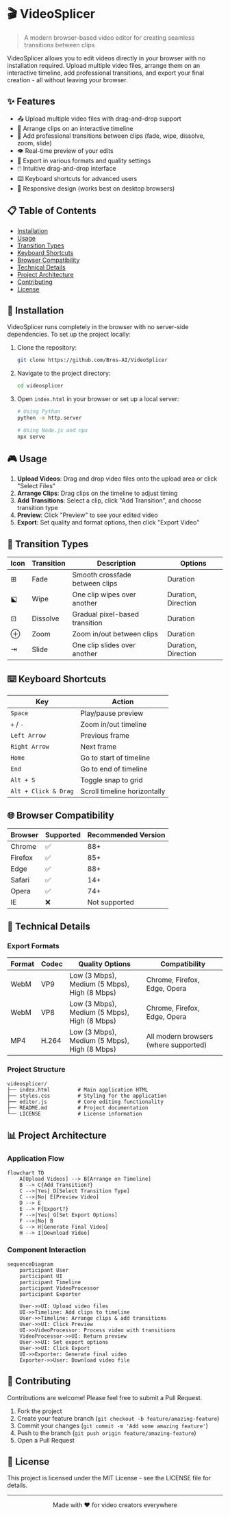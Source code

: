 # 🎬 VideoSplicer

> A modern browser-based video editor for creating seamless transitions between clips

VideoSplicer allows you to edit videos directly in your browser with no installation required. Upload multiple video files, arrange them on an interactive timeline, add professional transitions, and export your final creation - all without leaving your browser.



## ✨ Features

- 📤 Upload multiple video files with drag-and-drop support
- 🎯 Arrange clips on an interactive timeline
- 🔄 Add professional transitions between clips (fade, wipe, dissolve, zoom, slide)
- 👁️ Real-time preview of your edits
- 💾 Export in various formats and quality settings
- 🖱️ Intuitive drag-and-drop interface
- ⌨️ Keyboard shortcuts for advanced users
- 📱 Responsive design (works best on desktop browsers)

## 📋 Table of Contents

- [Installation](#-installation)
- [Usage](#-usage)
- [Transition Types](#-transition-types)
- [Keyboard Shortcuts](#-keyboard-shortcuts)
- [Browser Compatibility](#-browser-compatibility)
- [Technical Details](#-technical-details)
- [Project Architecture](#-project-architecture)
- [Contributing](#-contributing)
- [License](#-license)

## 🚀 Installation

VideoSplicer runs completely in the browser with no server-side dependencies. To set up the project locally:

1. Clone the repository:
   ```bash
   git clone https://github.com/Bros-AI/VideoSplicer
   ```

2. Navigate to the project directory:
   ```bash
   cd videosplicer
   ```

3. Open `index.html` in your browser or set up a local server:
   ```bash
   # Using Python
   python -m http.server
   
   # Using Node.js and npx
   npx serve
   ```

## 🎮 Usage

1. **Upload Videos**: Drag and drop video files onto the upload area or click "Select Files"
2. **Arrange Clips**: Drag clips on the timeline to adjust timing
3. **Add Transitions**: Select a clip, click "Add Transition", and choose transition type
4. **Preview**: Click "Preview" to see your edited video
5. **Export**: Set quality and format options, then click "Export Video"

## 🔄 Transition Types

| Icon | Transition | Description | Options |
|------|------------|-------------|---------|
| ⊞ | Fade | Smooth crossfade between clips | Duration |
| ⬕ | Wipe | One clip wipes over another | Duration, Direction |
| ⊡ | Dissolve | Gradual pixel-based transition | Duration |
| ⊕ | Zoom | Zoom in/out between clips | Duration |
| ⇥ | Slide | One clip slides over another | Duration, Direction |

## ⌨️ Keyboard Shortcuts

| Key | Action |
|-----|--------|
| `Space` | Play/pause preview |
| `+` / `-` | Zoom in/out timeline |
| `Left Arrow` | Previous frame |
| `Right Arrow` | Next frame |
| `Home` | Go to start of timeline |
| `End` | Go to end of timeline |
| `Alt + S` | Toggle snap to grid |
| `Alt + Click & Drag` | Scroll timeline horizontally |

## 🌐 Browser Compatibility

| Browser | Supported | Recommended Version |
|---------|-----------|---------------------|
| Chrome | ✅ | 88+ |
| Firefox | ✅ | 85+ |
| Edge | ✅ | 88+ |
| Safari | ✅ | 14+ |
| Opera | ✅ | 74+ |
| IE | ❌ | Not supported |

## 🔧 Technical Details

### Export Formats

| Format | Codec | Quality Options | Compatibility |
|--------|-------|-----------------|---------------|
| WebM | VP9 | Low (3 Mbps), Medium (5 Mbps), High (8 Mbps) | Chrome, Firefox, Edge, Opera |
| WebM | VP8 | Low (3 Mbps), Medium (5 Mbps), High (8 Mbps) | Chrome, Firefox, Edge, Opera |
| MP4 | H.264 | Low (3 Mbps), Medium (5 Mbps), High (8 Mbps) | All modern browsers (where supported) |

### Project Structure

```
videosplicer/
├── index.html         # Main application HTML
├── styles.css         # Styling for the application
├── editor.js          # Core editing functionality
├── README.md          # Project documentation
└── LICENSE            # License information
```

## 📊 Project Architecture

### Application Flow

```mermaid
flowchart TD
    A[Upload Videos] --> B[Arrange on Timeline]
    B --> C{Add Transition?}
    C -->|Yes| D[Select Transition Type]
    C -->|No| E[Preview Video]
    D --> E
    E --> F{Export?}
    F -->|Yes| G[Set Export Options]
    F -->|No| B
    G --> H[Generate Final Video]
    H --> I[Download Video]
```

### Component Interaction

```mermaid
sequenceDiagram
    participant User
    participant UI
    participant Timeline
    participant VideoProcessor
    participant Exporter
    
    User->>UI: Upload video files
    UI->>Timeline: Add clips to timeline
    User->>Timeline: Arrange clips & add transitions
    User->>UI: Click Preview
    UI->>VideoProcessor: Process video with transitions
    VideoProcessor->>UI: Return preview
    User->>UI: Set export options
    User->>UI: Click Export
    UI->>Exporter: Generate final video
    Exporter->>User: Download video file
```

## 👥 Contributing

Contributions are welcome! Please feel free to submit a Pull Request.

1. Fork the project
2. Create your feature branch (`git checkout -b feature/amazing-feature`)
3. Commit your changes (`git commit -m 'Add some amazing feature'`)
4. Push to the branch (`git push origin feature/amazing-feature`)
5. Open a Pull Request

## 📄 License

This project is licensed under the MIT License - see the LICENSE file for details.

---

<p align="center">Made with ❤️ for video creators everywhere</p>
